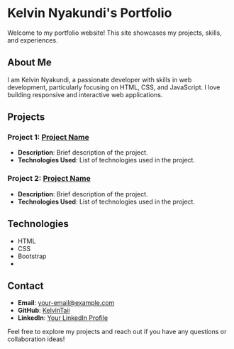 # Kelvin Nyakundi's Portfolio

Welcome to my portfolio website! This site showcases my projects, skills, and experiences. 

## About Me

I am Kelvin Nyakundi, a passionate developer with skills in web development, particularly focusing on HTML, CSS, and JavaScript. I love building responsive and interactive web applications.

## Projects

### Project 1: [Project Name](link-to-project)
- **Description**: Brief description of the project.
- **Technologies Used**: List of technologies used in the project.

### Project 2: [Project Name](link-to-project)
- **Description**: Brief description of the project.
- **Technologies Used**: List of technologies used in the project.

## Technologies

- HTML
- CSS
- Bootstrap
- 

## Contact

- **Email**: [your-email@example.com](mailto:your-email@example.com)
- **GitHub**: [KelvinTaii](https://github.com/KelvinTaii)
- **LinkedIn**: [Your LinkedIn Profile](link-to-linkedin)

Feel free to explore my projects and reach out if you have any questions or collaboration ideas! 